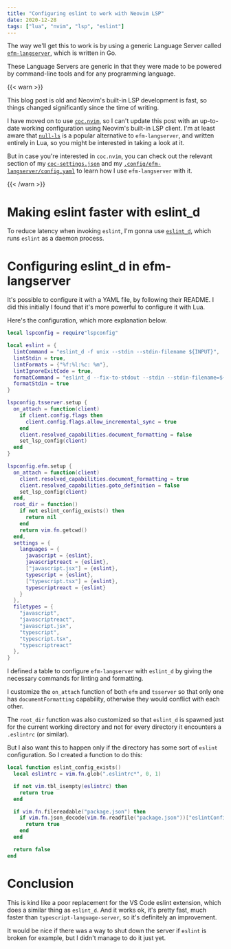 ```yaml
---
title: "Configuring eslint to work with Neovim LSP"
date: 2020-12-28
tags: ["lua", "nvim", "lsp", "eslint"]
---
```


The way we'll get this to work is by using a generic Language Server called
[`efm-langserver`](https://github.com/mattn/efm-langserver), which is written in
Go.

These Language Servers are generic in that they were made to be powered by
command-line tools and for any programming language.

{{< warn >}}

This blog post is old and Neovim's built-in LSP development is fast, so things
changed significantly since the time of writing.

I have moved on to use [`coc.nvim`](https://github.com/neoclide/coc.nvim), so I
can't update this post with an up-to-date working configuration using Neovim's
built-in LSP client. I'm at least aware that
[`null-ls`](https://github.com/jose-elias-alvarez/null-ls.nvim) is a popular
alternative to `efm-langserver`, and written entirely in Lua, so you might be
interested in taking a look at it.

But in case you're interested in `coc.nvim`, you can check out the relevant
section of my
[`coc-settings.json`](https://github.com/phelipetls/dotfiles/blob/d10072c4ab01d02018f5caeb1510d3c6c0ebbd95/.config/nvim/coc-settings.json#L20-L26)
and my
[`.config/efm-langserver/config.yaml`](https://github.com/phelipetls/dotfiles/blob/d10072c4ab01d02018f5caeb1510d3c6c0ebbd95/.config/efm-langserver/config.yaml)
to learn how I use `efm-langserver` with it.

{{< /warn >}}

# Making eslint faster with eslint_d

To reduce latency when invoking `eslint`, I'm gonna use
[`eslint_d`](https://github.com/mantoni/eslint_d.js/), which runs `eslint` as a
daemon process.

# Configuring eslint_d in efm-langserver

It's possible to configure it with a YAML file, by following their README. I did
this initially I found that it's more powerful to configure it with Lua.

Here's the configuration, which more explanation below.

```lua
local lspconfig = require"lspconfig"

local eslint = {
  lintCommand = "eslint_d -f unix --stdin --stdin-filename ${INPUT}",
  lintStdin = true,
  lintFormats = {"%f:%l:%c: %m"},
  lintIgnoreExitCode = true,
  formatCommand = "eslint_d --fix-to-stdout --stdin --stdin-filename=${INPUT}",
  formatStdin = true
}

lspconfig.tsserver.setup {
  on_attach = function(client)
    if client.config.flags then
      client.config.flags.allow_incremental_sync = true
    end
    client.resolved_capabilities.document_formatting = false
    set_lsp_config(client)
  end
}

lspconfig.efm.setup {
  on_attach = function(client)
    client.resolved_capabilities.document_formatting = true
    client.resolved_capabilities.goto_definition = false
    set_lsp_config(client)
  end,
  root_dir = function()
    if not eslint_config_exists() then
      return nil
    end
    return vim.fn.getcwd()
  end,
  settings = {
    languages = {
      javascript = {eslint},
      javascriptreact = {eslint},
      ["javascript.jsx"] = {eslint},
      typescript = {eslint},
      ["typescript.tsx"] = {eslint},
      typescriptreact = {eslint}
    }
  },
  filetypes = {
    "javascript",
    "javascriptreact",
    "javascript.jsx",
    "typescript",
    "typescript.tsx",
    "typescriptreact"
  },
}
```

I defined a table to configure `efm-langserver` with `eslint_d` by giving the
necessary commands for linting and formatting.

I customize the `on_attach` function of both `efm` and `tsserver` so that only
one has `documentFormatting` capability, otherwise they would conflict with each
other.

The `root_dir` function was also customized so that `eslint_d` is spawned just
for the current working directory and not for every directory it encounters a
`.eslintrc` (or similar).

But I also want this to happen only if the directory has some sort of `eslint`
configuration. So I created a function to do this:

```lua
local function eslint_config_exists()
  local eslintrc = vim.fn.glob(".eslintrc*", 0, 1)

  if not vim.tbl_isempty(eslintrc) then
    return true
  end

  if vim.fn.filereadable("package.json") then
    if vim.fn.json_decode(vim.fn.readfile("package.json"))["eslintConfig"] then
      return true
    end
  end

  return false
end
```

# Conclusion

This is kind like a poor replacement for the VS Code eslint extension, which
does a similar thing as `eslint_d`. And it works ok, it's pretty fast, much
faster than `typescript-language-server`, so it's definitely an improvement.

It would be nice if there was a way to shut down the server if `eslint` is
broken for example, but I didn't manage to do it just yet.
